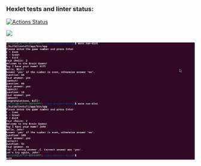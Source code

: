### Hexlet tests and linter status:
[![Actions Status](https://github.com/areldin8/java-project-61/workflows/hexlet-check/badge.svg)](https://github.com/areldin8/java-project-61/actions)
																
<a href="https://codeclimate.com/github/areldin8/java-project-61/maintainability"><img src="https://api.codeclimate.com/v1/badges/b960cc7c1689411cb3c8/maintainability" /></a>

![Even win and fail](/screenshots/even.jpg)
